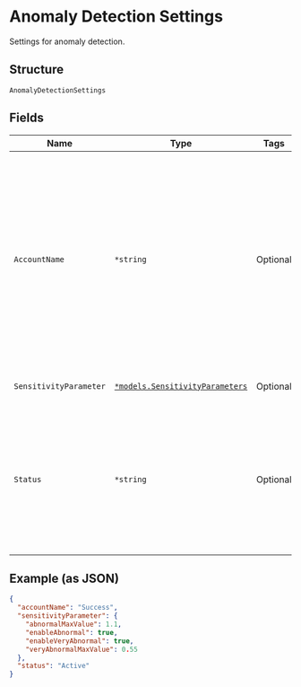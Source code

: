 
# Anomaly Detection Settings

Settings for anomaly detection.

## Structure

`AnomalyDetectionSettings`

## Fields

| Name | Type | Tags | Description |
|  --- | --- | --- | --- |
| `AccountName` | `*string` | Optional | Indicates if the account name used has anomaly detection.<br />Success - The account has anomaly detection.<br />Failure - The account does not have anomaly detection. |
| `SensitivityParameter` | [`*models.SensitivityParameters`](../../doc/models/sensitivity-parameters.md) | Optional | Details for sensitivity parameters. |
| `Status` | `*string` | Optional | Indicates if anomaly detection is active on the account<br />Active - Anomaly detection is active<br />Disabled- Anomaly detection is not active. |

## Example (as JSON)

```json
{
  "accountName": "Success",
  "sensitivityParameter": {
    "abnormalMaxValue": 1.1,
    "enableAbnormal": true,
    "enableVeryAbnormal": true,
    "veryAbnormalMaxValue": 0.55
  },
  "status": "Active"
}
```

